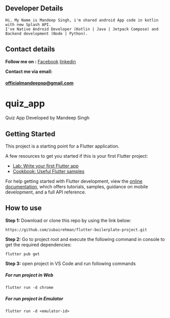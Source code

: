 ## Developer Details

```
Hi, My Name is Mandeep Singh, i'm shared android App code in kotlin with new Splash API.
I've Native Android Developer (Kotlin | Java | Jetpack Compose) and Backend development (Node | Python).
```

## Contact details

**Follow me on :** [Facebook](https://facebook.com/mandeepsinghpurwa/)
[linkedin](https://in.linkedin.com/in/mandeepsinghpurwa)

**Contact me via email:**

#### officialmandeepsp@gmail.com

# quiz_app

Quiz App
Developed by Mandeep Singh

## Getting Started

This project is a starting point for a Flutter application.

A few resources to get you started if this is your first Flutter project:

- [Lab: Write your first Flutter app](https://docs.flutter.dev/get-started/codelab)
- [Cookbook: Useful Flutter samples](https://docs.flutter.dev/cookbook)

For help getting started with Flutter development, view the
[online documentation](https://docs.flutter.dev/), which offers tutorials,
samples, guidance on mobile development, and a full API reference.

## How to use

**Step 1:**
Download or clone this repo by using the link below:

```
https://github.com/zubairehman/flutter-boilerplate-project.git
```

**Step 2:**
Go to project root and execute the following command in console to get the required dependencies:

```
flutter pub get
```

**Step 3:**
open project in VS Code and run following commands

##### For run project in Web

```
flutter run -d chrome
```

##### For run project in Emulator

```
flutter run -d <emulator-id>
```
